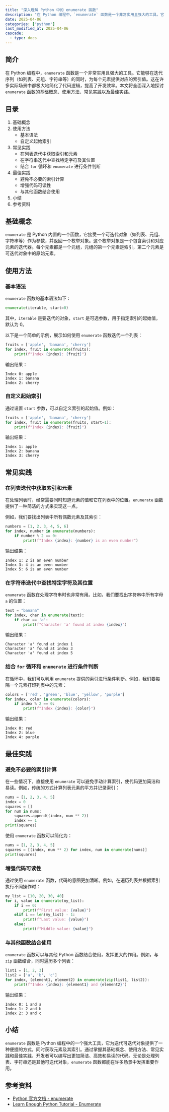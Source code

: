 ```yaml
---
title: "深入理解 Python 中的 enumerate 函数"
description: "在 Python 编程中，`enumerate` 函数是一个非常实用且强大的工具。它能够在迭代序列（如列表、元组、字符串等）的同时，为每个元素提供对应的索引值。这在许多实际场景中都极大地简化了代码逻辑，提高了开发效率。本文将全面深入地探讨 `enumerate` 函数的基础概念、使用方法、常见实践以及最佳实践。"
date: 2025-04-06
categories: ["python"]
last_modified_at: 2025-04-06
cascade:
  - type: docs
---
```



## 简介
在 Python 编程中，`enumerate` 函数是一个非常实用且强大的工具。它能够在迭代序列（如列表、元组、字符串等）的同时，为每个元素提供对应的索引值。这在许多实际场景中都极大地简化了代码逻辑，提高了开发效率。本文将全面深入地探讨 `enumerate` 函数的基础概念、使用方法、常见实践以及最佳实践。

<!-- more -->
## 目录
1. 基础概念
2. 使用方法
    - 基本语法
    - 自定义起始索引
3. 常见实践
    - 在列表迭代中获取索引和元素
    - 在字符串迭代中查找特定字符及其位置
    - 结合 `for` 循环和 `enumerate` 进行条件判断
4. 最佳实践
    - 避免不必要的索引计算
    - 增强代码可读性
    - 与其他函数结合使用
5. 小结
6. 参考资料

## 基础概念
`enumerate` 是 Python 内置的一个函数，它接受一个可迭代对象（如列表、元组、字符串等）作为参数，并返回一个枚举对象。这个枚举对象是一个包含索引和对应元素的迭代器。每个元素都是一个元组，元组的第一个元素是索引，第二个元素是可迭代对象中的原始元素。

## 使用方法
### 基本语法
`enumerate` 函数的基本语法如下：
```python
enumerate(iterable, start=0)
```
其中，`iterable` 是要迭代的对象，`start` 是可选参数，用于指定索引的起始值，默认为 0。

以下是一个简单的示例，展示如何使用 `enumerate` 函数迭代一个列表：
```python
fruits = ['apple', 'banana', 'cherry']
for index, fruit in enumerate(fruits):
    print(f"Index {index}: {fruit}")
```
输出结果：
```
Index 0: apple
Index 1: banana
Index 2: cherry
```

### 自定义起始索引
通过设置 `start` 参数，可以自定义索引的起始值。例如：
```python
fruits = ['apple', 'banana', 'cherry']
for index, fruit in enumerate(fruits, start=1):
    print(f"Index {index}: {fruit}")
```
输出结果：
```
Index 1: apple
Index 2: banana
Index 3: cherry
```

## 常见实践
### 在列表迭代中获取索引和元素
在处理列表时，经常需要同时知道元素的值和它在列表中的位置。`enumerate` 函数提供了一种简洁的方式来实现这一点。

例如，我们要找出列表中所有偶数元素及其索引：
```python
numbers = [1, 2, 3, 4, 5, 6]
for index, number in enumerate(numbers):
    if number % 2 == 0:
        print(f"Index {index}: {number} is an even number")
```
输出结果：
```
Index 1: 2 is an even number
Index 3: 4 is an even number
Index 5: 6 is an even number
```

### 在字符串迭代中查找特定字符及其位置
`enumerate` 函数在处理字符串时也非常有用。比如，我们要找出字符串中所有字母 `a` 的位置：
```python
text = "banana"
for index, char in enumerate(text):
    if char == 'a':
        print(f"Character 'a' found at index {index}")
```
输出结果：
```
Character 'a' found at index 1
Character 'a' found at index 3
Character 'a' found at index 5
```

### 结合 `for` 循环和 `enumerate` 进行条件判断
在循环中，我们可以利用 `enumerate` 提供的索引进行条件判断。例如，我们要每隔一个元素打印列表中的元素：
```python
colors = ['red', 'green', 'blue', 'yellow', 'purple']
for index, color in enumerate(colors):
    if index % 2 == 0:
        print(f"Index {index}: {color}")
```
输出结果：
```
Index 0: red
Index 2: blue
Index 4: purple
```

## 最佳实践
### 避免不必要的索引计算
在一些情况下，直接使用 `enumerate` 可以避免手动计算索引，使代码更加简洁和易读。例如，传统的方式计算列表元素的平方并记录索引：
```python
nums = [1, 2, 3, 4, 5]
index = 0
squares = []
for num in nums:
    squares.append((index, num ** 2))
    index += 1
print(squares)
```
使用 `enumerate` 函数可以简化为：
```python
nums = [1, 2, 3, 4, 5]
squares = [(index, num ** 2) for index, num in enumerate(nums)]
print(squares)
```

### 增强代码可读性
通过使用 `enumerate` 函数，代码的意图更加清晰。例如，在遍历列表并根据索引执行不同操作时：
```python
my_list = [10, 20, 30, 40]
for i, value in enumerate(my_list):
    if i == 0:
        print(f"First value: {value}")
    elif i == len(my_list) - 1:
        print(f"Last value: {value}")
    else:
        print(f"Middle value: {value}")
```

### 与其他函数结合使用
`enumerate` 函数可以与其他 Python 函数结合使用，发挥更大的作用。例如，与 `zip` 函数结合，同时遍历多个列表：
```python
list1 = [1, 2, 3]
list2 = ['a', 'b', 'c']
for index, (element1, element2) in enumerate(zip(list1, list2)):
    print(f"Index {index}: {element1} and {element2}")
```
输出结果：
```
Index 0: 1 and a
Index 1: 2 and b
Index 2: 3 and c
```

## 小结
`enumerate` 函数是 Python 编程中的一个强大工具，它为迭代可迭代对象提供了一种便捷的方式，同时获取元素及其索引。通过掌握其基础概念、使用方法、常见实践和最佳实践，开发者可以编写出更加简洁、高效和易读的代码。无论是处理列表、字符串还是其他可迭代对象，`enumerate` 函数都能在许多场景中发挥重要作用。

## 参考资料
- [Python 官方文档 - enumerate](https://docs.python.org/3/library/functions.html#enumerate)
- [Learn Enough Python Tutorial - Enumerate](https://www.learnenough.com/python-tutorial/enumeration#sec-enumerate)